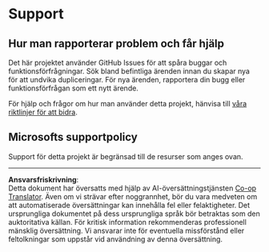 <!--
CO_OP_TRANSLATOR_METADATA:
{
  "original_hash": "c9d207ff77b4bb46e46dc2b607a8ec1a",
  "translation_date": "2025-08-26T21:23:57+00:00",
  "source_file": "SUPPORT.md",
  "language_code": "sv"
}
-->
# Support

## Hur man rapporterar problem och får hjälp  

Det här projektet använder GitHub Issues för att spåra buggar och funktionsförfrågningar. Sök bland befintliga ärenden innan du skapar nya för att undvika dupliceringar. För nya ärenden, rapportera din bugg eller funktionsförfrågan som ett nytt ärende.

För hjälp och frågor om hur man använder detta projekt, hänvisa till [våra riktlinjer för att bidra](CONTRIBUTING.md).

## Microsofts supportpolicy  

Support för detta projekt är begränsad till de resurser som anges ovan.

---

**Ansvarsfriskrivning**:  
Detta dokument har översatts med hjälp av AI-översättningstjänsten [Co-op Translator](https://github.com/Azure/co-op-translator). Även om vi strävar efter noggrannhet, bör du vara medveten om att automatiserade översättningar kan innehålla fel eller felaktigheter. Det ursprungliga dokumentet på dess ursprungliga språk bör betraktas som den auktoritativa källan. För kritisk information rekommenderas professionell mänsklig översättning. Vi ansvarar inte för eventuella missförstånd eller feltolkningar som uppstår vid användning av denna översättning.